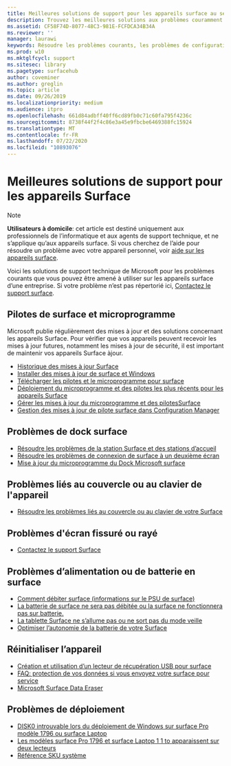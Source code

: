 ```yaml
---
title: Meilleures solutions de support pour les appareils surface au sein de l’entreprise
description: Trouvez les meilleures solutions aux problèmes couramment rencontrés lors de l’utilisation de Surface dans l’entreprise.
ms.assetid: CF58F74D-8077-48C3-981E-FCFDCA34B34A
ms.reviewer: ''
manager: laurawi
keywords: Résoudre les problèmes courants, les problèmes de configuration
ms.prod: w10
ms.mktglfcycl: support
ms.sitesec: library
ms.pagetype: surfacehub
author: coveminer
ms.author: greglin
ms.topic: article
ms.date: 09/26/2019
ms.localizationpriority: medium
ms.audience: itpro
ms.openlocfilehash: 661d84adbff40ff6cd89fb0c71c60fa795f4236c
ms.sourcegitcommit: 8738f44f2f4c86e3a45e9fbcbe6469388fc15924
ms.translationtype: MT
ms.contentlocale: fr-FR
ms.lasthandoff: 07/22/2020
ms.locfileid: "10893076"
---
```

# Meilleures solutions de support pour les appareils Surface

> [!Note]
> **Utilisateurs à domicile**: cet article est destiné uniquement aux professionnels de l’informatique et aux agents de support technique, et ne s’applique qu’aux appareils surface. Si vous cherchez de l’aide pour résoudre un problème avec votre appareil personnel, voir [aide sur les appareils surface](https://support.microsoft.com/products/surface-devices).

Voici les solutions de support technique de Microsoft pour les problèmes courants que vous pouvez être amené à utiliser sur les appareils surface d’une entreprise. Si votre problème n’est pas répertorié ici, [Contactez le support surface](contact-surface-support.md?tabs=online).

## Pilotes de surface et microprogramme

Microsoft publie régulièrement des mises à jour et des solutions concernant les appareils Surface. Pour vérifier que vos appareils peuvent recevoir les mises à jour futures, notamment les mises à jour de sécurité, il est important de maintenir vos appareils Surface àjour.

- [Historique des mises à jour Surface](https://www.microsoft.com/surface/support/install-update-activate/surface-update-history)
- [Installer des mises à jour de surface et Windows](https://www.microsoft.com/surface/support/performance-and-maintenance/install-software-updates-for-surface?os=windows-10&=undefined)
- [Télécharger les pilotes et le microprogramme pour surface](https://support.microsoft.com/help/4023482)
- [Déploiement du microprogramme et des pilotes les plus récents pour les appareils Surface](https://docs.microsoft.com/surface/deploy-the-latest-firmware-and-drivers-for-surface-devices)
- [Gérer les mises à jour du microprogramme et des pilotesSurface](https://docs.microsoft.com/surface/manage-surface-pro-3-firmware-updates)
- [Gestion des mises à jour de pilote surface dans Configuration Manager](https://support.microsoft.com/help/4098906)

## Problèmes de dock surface

- [Résoudre les problèmes de la station Surface et des stations d’accueil](https://support.microsoft.com/help/4023468/surface-troubleshoot-surface-dock-and-docking-stations)
- [Résoudre les problèmes de connexion de surface à un deuxième écran](https://support.microsoft.com/help/4023496)
- [Mise à jour du microprogramme du Dock Microsoft surface](https://docs.microsoft.com/surface/surface-dock-updater)

## Problèmes liés au couvercle ou au clavier de l'appareil

- [Résoudre les problèmes liés au couvercle ou au clavier de votre Surface](https://www.microsoft.com/surface/support/hardware-and-drivers/troubleshoot-surface-keyboards)

## Problèmes d'écran fissuré ou rayé

- [Contactez le support Surface](contact-surface-support.md?tabs=online)

## Problèmes d’alimentation ou de batterie en surface

- [Comment débiter surface (informations sur le PSU de surface)](https://support.microsoft.com/help/4023496)
- [La batterie de surface ne sera pas débitée ou la surface ne fonctionnera pas sur batterie.](https://support.microsoft.com/help/4023536)
- [La tablette Surface ne s’allume pas ou ne sort pas du mode veille](https://support.microsoft.com/help/4023537)
- [Optimiser l’autonomie de la batterie de votre Surface](https://support.microsoft.com/help/4483194)

## Réinitialiser l’appareil

- [Création et utilisation d’un lecteur de récupération USB pour surface](https://support.microsoft.com/help/4023512)
- [FAQ: protection de vos données si vous envoyez votre surface pour service](https://support.microsoft.com/help/4023508)
- [Microsoft Surface Data Eraser](https://docs.microsoft.com/surface/microsoft-surface-data-eraser)

## Problèmes de déploiement

- [DISK0 introuvable lors du déploiement de Windows sur surface Pro modèle 1796 ou surface Laptop](https://support.microsoft.com/help/4046108)
- [Les modèles surface Pro 1796 et surface Laptop 1 1 to apparaissent sur deux lecteurs](https://support.microsoft.com/help/4046105)
- [Référence SKU système](https://docs.microsoft.com/surface/surface-system-sku-reference)

